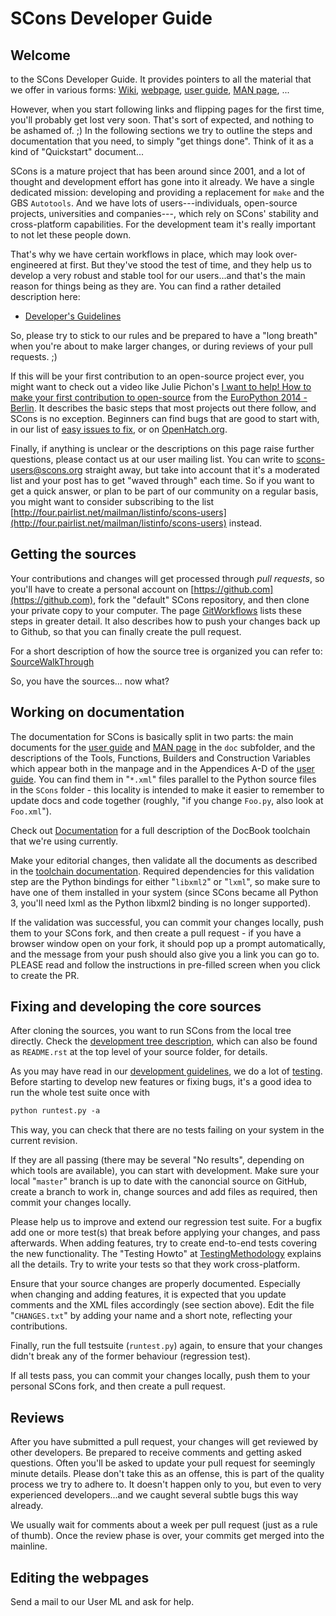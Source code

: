 # SCons Developer Guide

## Welcome

to the SCons Developer Guide. It provides pointers to all the material that we offer in various forms: [Wiki](http://www.scons.org/wiki), [webpage](http://www.scons.org), [user guide](http://www.scons.org/doc/production/HTML/scons-user.html), [MAN page](http://www.scons.org/doc/production/HTML/scons-man.html), ...

However, when you start following links and flipping pages for the first time, you'll probably get lost very soon. That's sort of expected, and nothing to be ashamed of. ;)  In the following sections we try to outline the steps and documentation that you need, to simply "get things done". Think of it as a kind of "Quickstart" document...

SCons is a mature project that has been around since 2001, and a lot of thought and development effort has gone into it already. We have a single dedicated mission: developing and providing a replacement for `make` and the GBS `Autotools`. And we have lots of users---individuals, open-source projects, universities and companies---, which rely on SCons' stability and cross-platform capabilities. For the development team it's really important to not let these people down.

That's why we have certain workflows in place, which may look over-engineered at first. But they've stood the test of time, and they help us to develop a very robust and stable tool for our users...and that's the main reason for things being as they are. You can find a rather detailed description here:

* [Developer's Guidelines](http://scons.org/guidelines.html)

So, please try to stick to our rules and be prepared to have a "long breath" when you're about to make larger changes, or during reviews of your pull requests. ;)

If this will be your first contribution to an open-source project ever, you might want to check out a video like Julie Pichon's [I want to help! How to make your first contribution to open-source](http://pyvideo.org/video/2988/i-want-to-help-how-to-make-your-first-contributi) from the [EuroPython 2014 - Berlin](https://ep2014.europython.eu/). It describes the basic steps that most projects out there follow, and SCons is no exception. Beginners can find bugs that are good to start with, in our list of [easy issues to fix](EasyIssuesToFix), or on [OpenHatch.org](http://openhatch.org/projects/SCons).

Finally, if anything is unclear or the descriptions on this page raise further questions, please contact us at our user mailing list. You can write to [scons-users@scons.org](mailto:scons-users@scons.org) straight away, but take into account that it's a moderated list and your post has to get "waved through" each time. So if you want to get a quick answer, or plan to be part of our community on a regular basis, you might want to consider subscribing to the list [http://four.pairlist.net/mailman/listinfo/scons-users](http://four.pairlist.net/mailman/listinfo/scons-users) instead.


## Getting the sources

Your contributions and changes will get processed through _pull requests_, so you'll have to create a personal account on [https://github.com](https://github.com), fork the "default" SCons repository, and then clone your private copy to your computer. The page [GitWorkflows](DevGuide-GitWorkflows) lists these steps in greater detail. It also describes how to push your changes back up to Github, so that you can finally create the pull request.

For a short description of how the source tree is organized you can refer to: [SourceWalkThrough](DevGuide-SourceWalkThrough)

So, you have the sources... now what?


## Working on documentation

The documentation for SCons is basically split in two parts: the main documents for the [user guide](http://www.scons.org/doc/production/HTML/scons-user.html) and [MAN page](http://www.scons.org/doc/production/HTML/scons-man.html) in the `doc` subfolder, and the descriptions of the Tools, Functions, Builders and Construction Variables which appear both in the manpage and in the Appendices A-D of the [user guide](http://www.scons.org/doc/production/HTML/scons-user.html). You can find them in "`*.xml`" files parallel to the Python source files in the `SCons` folder - this locality is intended to make it easier to remember to update docs and code together (roughly, "if you change `Foo.py`, also look at `Foo.xml`").

Check out [Documentation](DevGuide-Documentation) for a full description of the DocBook toolchain that we're using currently.

Make your editorial changes, then validate all the documents as described in the [toolchain documentation](Documentation). Required dependencies for this validation step are the Python bindings for either "`libxml2`" or "`lxml`", so make sure to have one of them installed in your system (since SCons became all Python 3, you'll need lxml as the Python libxml2 binding is no longer supported).

If the validation was successful, you can commit your changes locally, push them to your SCons fork, and then create a pull request - if you have a browser window open on your fork, it should pop up a prompt automatically, and the message from your push should also give you a link you can go to. PLEASE read and follow the instructions in pre-filled screen when you click to create the PR.


## Fixing and developing the core sources

After cloning the sources, you want to run SCons from the local tree directly. Check the [development tree description](https://github.com/scons/scons), which can also be found as `README.rst` at the top level of your source folder, for details.

As you may have read in our [development guidelines](http://www.scons.org/guidelines.html), we do a lot of [testing](TestingMethodology). Before starting to develop new features or fixing bugs, it's a good idea to run the whole test suite once with

```txt
python runtest.py -a
```

This way, you can check that there are no tests failing on your system in the current revision.

If they are all passing (there may be several "No results", depending on which tools are available), you can start with development. Make sure your local "`master`" branch is up to date with the canoncial source on GitHub, create a branch to work in, change sources and add files as required, then commit your changes locally. 

Please help us to improve and extend our regression test suite. For a bugfix add one or more test(s) that break before applying your changes, and pass afterwards. When adding features, try to create end-to-end tests covering the new functionality. The "Testing Howto" at [TestingMethodology](DevGuide-TestingMethodology) explains all the details. Try to write your tests so that they work cross-platform.

Ensure that your source changes are properly documented. Especially when changing and adding features, it is expected that you update comments and the XML files accordingly (see section above).  Edit the file "`CHANGES.txt`" by adding your name and a short note, reflecting your contributions.

Finally, run the full testsuite (`runtest.py`) again, to ensure that your changes didn't break any of the former behaviour (regression test).

If all tests pass, you can commit your changes locally, push them to your personal SCons fork, and then create a pull request.


## Reviews

After you have submitted a pull request, your changes will get reviewed by other developers. Be prepared to receive comments and getting asked questions. Often you'll be asked to update your pull request for seemingly minute details. Please don't take this as an offense, this is part of the quality process we try to adhere to. It doesn't happen only to you, but even to very experienced developers...and we caught several subtle bugs this way already.

We usually wait for comments about a week per pull request (just as a rule of thumb). Once the review phase is over, your commits get merged into the mainline.


## Editing the webpages

Send a mail to our User ML and ask for help.
